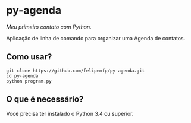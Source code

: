 # py-agenda

*Meu primeiro contato com Python.*

Aplicação de linha de comando para organizar uma Agenda de contatos.

## Como usar?

```shell
git clone https://github.com/felipemfp/py-agenda.git
cd py-agenda
python program.py
```

## O que é necessário?

Você precisa ter instalado o Python 3.4 ou superior.
